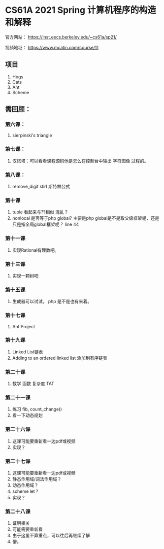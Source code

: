 # CS61A 2021 Spring 计算机程序的构造和解释

官方网站：
https://inst.eecs.berkeley.edu/~cs61a/sp21/

视频地址：
https://www.mcatin.com/course/11


## 项目
1. Hogs
2. Cats
3. Ant
4. Scheme

## 需回顾：
### 第六课：
1. sierpinski's triangle

### 第七课：
1. 汉诺塔：可以看看课程源码他是怎么在控制台中输出 字符图像 过程的。

### 第八课：
1. remove_digit stirl 斯特林公式

### 第十课
1. tuple 看起来与??相似 混乱？
2. nonlocal 是否等于php global? 主要是php global是不是取父级框架呢，还是只是指全局global框架呢？ line 44

### 第十一课
1. 实现Rational有理数吧。

### 第十三课
1. 实现一颗树吧

### 第十五课
1. 生成器可以试试。 php 是不是也有来着。

### 第十七课
1. Ant Project

### 第十九课
1. Linked List链表
2. Adding to an ordered linked list 添加到有序链表

### 第二十课
1. 数学 函数  复杂度 TAT

### 第二十一课
1. 练习 fib, count_change()
2. 看一下动态规划

### 第二十六课
1. 这课可能要重新看一边pdf或视频
2. 实现？

### 第二十七课
1. 这课可能要重新看一边pdf或视频
2. 静态作用域/词法作用域？
3. 动态作用域？
4. scheme let？
5. 实现？

### 第二十八课
1. 证明相关
2. 可能需要重新看
3. 由于这里不算重点，可以往后再继续了解
4. 懵。